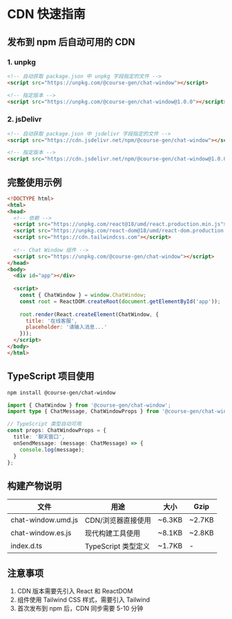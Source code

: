 # CDN 快速指南

## 发布到 npm 后自动可用的 CDN

### 1. unpkg
```html
<!-- 自动获取 package.json 中 unpkg 字段指定的文件 -->
<script src="https://unpkg.com/@course-gen/chat-window"></script>

<!-- 指定版本 -->
<script src="https://unpkg.com/@course-gen/chat-window@1.0.0"></script>
```

### 2. jsDelivr
```html
<!-- 自动获取 package.json 中 jsdelivr 字段指定的文件 -->
<script src="https://cdn.jsdelivr.net/npm/@course-gen/chat-window"></script>

<!-- 指定版本 -->
<script src="https://cdn.jsdelivr.net/npm/@course-gen/chat-window@1.0.0"></script>
```

## 完整使用示例

```html
<!DOCTYPE html>
<html>
<head>
  <!-- 依赖 -->
  <script src="https://unpkg.com/react@18/umd/react.production.min.js"></script>
  <script src="https://unpkg.com/react-dom@18/umd/react-dom.production.min.js"></script>
  <script src="https://cdn.tailwindcss.com"></script>
  
  <!-- Chat Window 组件 -->
  <script src="https://unpkg.com/@course-gen/chat-window"></script>
</head>
<body>
  <div id="app"></div>
  
  <script>
    const { ChatWindow } = window.ChatWindow;
    const root = ReactDOM.createRoot(document.getElementById('app'));
    
    root.render(React.createElement(ChatWindow, {
      title: '在线客服',
      placeholder: '请输入消息...'
    }));
  </script>
</body>
</html>
```

## TypeScript 项目使用

```bash
npm install @course-gen/chat-window
```

```typescript
import { ChatWindow } from '@course-gen/chat-window';
import type { ChatMessage, ChatWindowProps } from '@course-gen/chat-window';

// TypeScript 类型自动可用
const props: ChatWindowProps = {
  title: '聊天窗口',
  onSendMessage: (message: ChatMessage) => {
    console.log(message);
  }
};
```

## 构建产物说明

| 文件 | 用途 | 大小 | Gzip |
|------|------|------|------|
| chat-window.umd.js | CDN/浏览器直接使用 | ~6.3KB | ~2.7KB |
| chat-window.es.js | 现代构建工具使用 | ~8.1KB | ~2.8KB |
| index.d.ts | TypeScript 类型定义 | ~1.7KB | - |

## 注意事项

1. CDN 版本需要先引入 React 和 ReactDOM
2. 组件使用 Tailwind CSS 样式，需要引入 Tailwind
3. 首次发布到 npm 后，CDN 同步需要 5-10 分钟